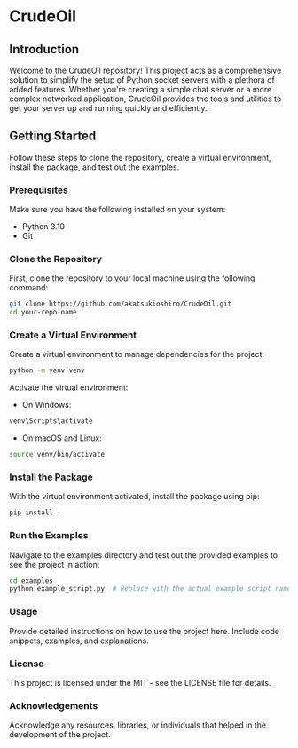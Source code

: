 # CrudeOil

## Introduction

Welcome to the CrudeOil repository! This project acts as a comprehensive solution to simplify the setup of Python socket servers with a plethora of added features. Whether you're creating a simple chat server or a more complex networked application, CrudeOil provides the tools and utilities to get your server up and running quickly and efficiently.

## Getting Started

Follow these steps to clone the repository, create a virtual environment, install the package, and test out the examples.

### Prerequisites

Make sure you have the following installed on your system:
- Python 3.10
- Git

### Clone the Repository

First, clone the repository to your local machine using the following command:

```bash
git clone https://github.com/akatsukioshiro/CrudeOil.git
cd your-repo-name
```

### Create a Virtual Environment
Create a virtual environment to manage dependencies for the project:

```bash
python -m venv venv
```

Activate the virtual environment:

- On Windows:
```bash
venv\Scripts\activate
```
- On macOS and Linux:
```bash
source venv/bin/activate
```

### Install the Package
With the virtual environment activated, install the package using pip:

```bash
pip install .
```

### Run the Examples

Navigate to the examples directory and test out the provided examples to see the project in action:

```bash
cd examples
python example_script.py  # Replace with the actual example script name
```

### Usage
Provide detailed instructions on how to use the project here. Include code snippets, examples, and explanations.

### License
This project is licensed under the MIT - see the LICENSE file for details.

### Acknowledgements
Acknowledge any resources, libraries, or individuals that helped in the development of the project.
